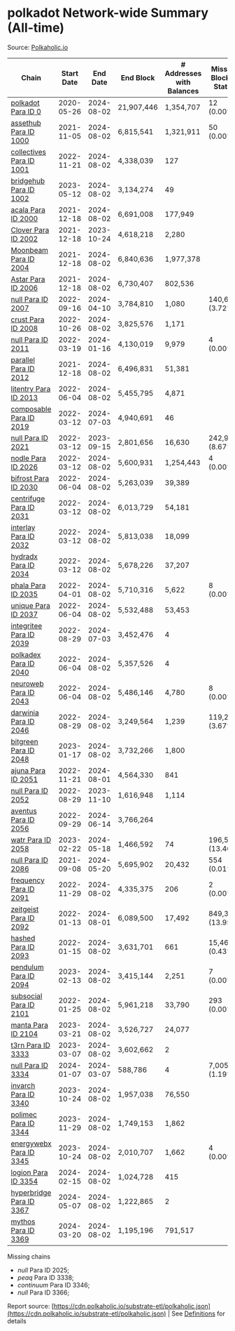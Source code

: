 # polkadot Network-wide Summary (All-time)

Source: [Polkaholic.io](https://polkaholic.io)


| Chain            | Start Date | End Date | End Block | # Addresses with Balances | Missing Blocks / Status |
| ---------------- | ---------- | ---------| --------- | ------------------------- | ----------------------- |
| [polkadot Para ID 0](/polkadot/0-polkadot) | 2020-05-26 | 2024-08-02 | 21,907,446 |  1,354,707 | 12 (0.00%)  |
| [assethub Para ID 1000](/polkadot/1000-assethub) | 2021-11-05 | 2024-08-02 | 6,815,541 |  1,321,911 | 50 (0.00%)  |
| [collectives Para ID 1001](/polkadot/1001-collectives) | 2022-11-21 | 2024-08-02 | 4,338,039 |  127 |    |
| [bridgehub Para ID 1002](/polkadot/1002-bridgehub) | 2023-05-12 | 2024-08-02 | 3,134,274 |  49 |    |
| [acala Para ID 2000](/polkadot/2000-acala) | 2021-12-18 | 2024-08-02 | 6,691,008 |  177,949 |    |
| [Clover Para ID 2002](/polkadot/2002-clover) | 2021-12-18 | 2023-10-24 | 4,618,218 |  2,280 |    |
| [Moonbeam Para ID 2004](/polkadot/2004-moonbeam) | 2021-12-18 | 2024-08-02 | 6,840,636 |  1,977,378 |    |
| [Astar Para ID 2006](/polkadot/2006-astar) | 2021-12-18 | 2024-08-02 | 6,730,407 |  802,536 |    |
| [null Para ID 2007](/polkadot/2007-kapex) | 2022-09-16 | 2024-04-10 | 3,784,810 |  1,080 | 140,668 (3.72%)  |
| [crust Para ID 2008](/polkadot/2008-crust) | 2022-10-26 | 2024-08-02 | 3,825,576 |  1,171 |    |
| [null Para ID 2011](/polkadot/2011-equilibrium) | 2022-03-19 | 2024-01-16 | 4,130,019 |  9,979 | 4 (0.00%)  |
| [parallel Para ID 2012](/polkadot/2012-parallel) | 2021-12-18 | 2024-08-02 | 6,496,831 |  51,381 |    |
| [litentry Para ID 2013](/polkadot/2013-litentry) | 2022-06-04 | 2024-08-02 | 5,455,795 |  4,871 |    |
| [composable Para ID 2019](/polkadot/2019-composable) | 2022-03-12 | 2024-07-03 | 4,940,691 |  46 |    |
| [null Para ID 2021](/polkadot/2021-efinity) | 2022-03-12 | 2023-09-15 | 2,801,656 |  16,630 | 242,949 (8.67%)  |
| [nodle Para ID 2026](/polkadot/2026-nodle) | 2022-03-12 | 2024-08-02 | 5,600,931 |  1,254,443 | 4 (0.00%)  |
| [bifrost Para ID 2030](/polkadot/2030-bifrost) | 2022-06-04 | 2024-08-02 | 5,263,039 |  39,389 |    |
| [centrifuge Para ID 2031](/polkadot/2031-centrifuge) | 2022-03-12 | 2024-08-02 | 6,013,729 |  54,181 |    |
| [interlay Para ID 2032](/polkadot/2032-interlay) | 2022-03-12 | 2024-08-02 | 5,813,038 |  18,099 |    |
| [hydradx Para ID 2034](/polkadot/2034-hydradx) | 2022-03-12 | 2024-08-02 | 5,678,226 |  37,207 |    |
| [phala Para ID 2035](/polkadot/2035-phala) | 2022-04-01 | 2024-08-02 | 5,710,316 |  5,622 | 8 (0.00%)  |
| [unique Para ID 2037](/polkadot/2037-unique) | 2022-06-04 | 2024-08-02 | 5,532,488 |  53,453 |    |
| [integritee Para ID 2039](/polkadot/2039-integritee) | 2022-08-29 | 2024-07-03 | 3,452,476 |  4 |    |
| [polkadex Para ID 2040](/polkadot/2040-polkadex) | 2022-06-04 | 2024-08-02 | 5,357,526 |  4 |    |
| [neuroweb Para ID 2043](/polkadot/2043-neuroweb) | 2022-06-04 | 2024-08-02 | 5,486,146 |  4,780 | 8 (0.00%)  |
| [darwinia Para ID 2046](/polkadot/2046-darwinia) | 2022-08-29 | 2024-08-02 | 3,249,564 |  1,239 | 119,220 (3.67%)  |
| [bitgreen Para ID 2048](/polkadot/2048-bitgreen) | 2023-01-17 | 2024-08-02 | 3,732,266 |  1,800 |    |
| [ajuna Para ID 2051](/polkadot/2051-ajuna) | 2022-11-21 | 2024-08-01 | 4,564,330 |  841 |    |
| [null Para ID 2052](/polkadot/2052-polkadot-parathread-2052) | 2022-08-29 | 2023-11-10 | 1,616,948 |  1,114 |    |
| [aventus Para ID 2056](/polkadot/2056-aventus) | 2022-09-29 | 2024-06-14 | 3,766,264 |   |    |
| [watr Para ID 2058](/polkadot/2058-watr) | 2023-02-22 | 2024-05-18 | 1,466,592 |  74 | 196,567 (13.40%)  |
| [null Para ID 2086](/polkadot/2086-kilt) | 2021-09-08 | 2024-05-20 | 5,695,902 |  20,432 | 554 (0.01%)  |
| [frequency Para ID 2091](/polkadot/2091-frequency) | 2022-11-29 | 2024-08-02 | 4,335,375 |  206 | 2 (0.00%)  |
| [zeitgeist Para ID 2092](/polkadot/2092-zeitgeist) | 2022-01-13 | 2024-08-01 | 6,089,500 |  17,492 | 849,383 (13.95%)  |
| [hashed Para ID 2093](/polkadot/2093-hashed) | 2022-01-15 | 2024-08-02 | 3,631,701 |  661 | 15,466 (0.43%)  |
| [pendulum Para ID 2094](/polkadot/2094-pendulum) | 2023-02-13 | 2024-08-02 | 3,415,144 |  2,251 | 7 (0.00%)  |
| [subsocial Para ID 2101](/polkadot/2101-subsocial) | 2022-01-25 | 2024-08-02 | 5,961,218 |  33,790 | 293 (0.00%)  |
| [manta Para ID 2104](/polkadot/2104-manta) | 2023-03-21 | 2024-08-02 | 3,526,727 |  24,077 |    |
| [t3rn Para ID 3333](/polkadot/3333-t3rn) | 2023-03-07 | 2024-08-02 | 3,602,662 |  2 |    |
| [null Para ID 3334](/polkadot/3334-polkadot-parathread-3334) | 2024-01-07 | 2024-03-07 | 588,786 |  4 | 7,005 (1.19%)  |
| [invarch Para ID 3340](/polkadot/3340-invarch) | 2023-10-24 | 2024-08-02 | 1,957,038 |  76,550 |    |
| [polimec Para ID 3344](/polkadot/3344-polimec) | 2023-11-29 | 2024-08-02 | 1,749,153 |  1,862 |    |
| [energywebx Para ID 3345](/polkadot/3345-energywebx) | 2023-10-24 | 2024-08-02 | 2,010,707 |  1,662 | 4 (0.00%)  |
| [logion Para ID 3354](/polkadot/3354-logion) | 2024-02-15 | 2024-08-02 | 1,024,728 |  415 |    |
| [hyperbridge Para ID 3367](/polkadot/3367-hyperbridge) | 2024-05-07 | 2024-08-02 | 1,222,865 |  2 |    |
| [mythos Para ID 3369](/polkadot/3369-mythos) | 2024-03-20 | 2024-08-02 | 1,195,196 |  791,517 |    |

Missing chains


* *null* Para ID 2025; 
* *peaq* Para ID 3338; 
* *continuum* Para ID 3346; 
* *null* Para ID 3366; 

Report source: [https://cdn.polkaholic.io/substrate-etl/polkaholic.json](https://cdn.polkaholic.io/substrate-etl/polkaholic.json) | See [Definitions](/DEFINITIONS.md) for details
